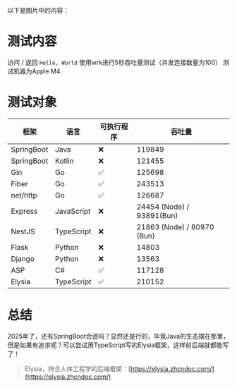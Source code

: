 以下是图片中的内容：
# 测试内容

访问 / 返回 `Hello, World`
使用wrk进行5秒吞吐量测试（并发连接数量为100）
测试机器为Apple M4
# 测试对象

| 框架         | 语言         | 可执行程序 | 吞吐量                        |
| ---------- | ---------- | ----- | -------------------------- |
| SpringBoot | Java       | ❌     | 119849                     |
| SpringBoot | Kotlin     | ❌     | 121455                     |
| Gin        | Go         | ✅     | 125698                     |
| Fiber      | Go         | ✅     | 243513                     |
| net/http   | Go         | ✅     | 126687                     |
| Express    | JavaScript | ❌     | 24454 (Node) / 93891(Bun)  |
| NestJS     | TypeScript | ❌     | 21863 (Node) / 80970 (Bun) |
| Flask      | Python     | ❌     | 14803                      |
| Django     | Python     | ❌     | 13563                      |
| ASP        | C#         | ✅     | 117128                     |
| Elysia     | TypeScript | ✅     | 210152                     |
# 总结

2025年了，还有SpringBoot合适吗？显然还是行的，毕竟Java的生态摆在那里，
但是如果有追求呢？可以尝试用TypeScript写的Elysia框架，这样前后端就都能写了！
> Elysia，符合人体工程学的后端框架：[https://elysia.zhcndoc.com/](https://elysia.zhcndoc.com/)
